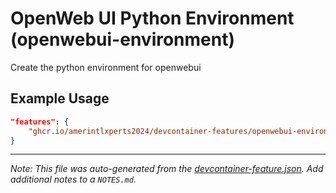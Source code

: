 
# OpenWeb UI Python Environment (openwebui-environment)

Create the python environment for openwebui

## Example Usage

```json
"features": {
    "ghcr.io/amerintlxperts2024/devcontainer-features/openwebui-environment:0": {}
}
```





---

_Note: This file was auto-generated from the [devcontainer-feature.json](https://github.com/amerintlxperts2024/devcontainer-features/blob/main/src/openwebui-environment/devcontainer-feature.json).  Add additional notes to a `NOTES.md`._
